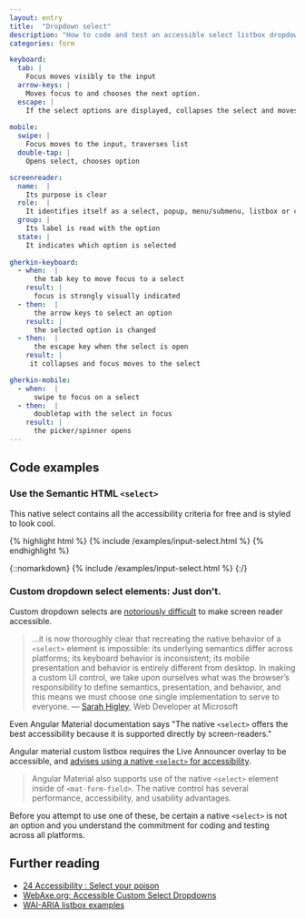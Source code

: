 ```yaml
---
layout: entry
title:  "Dropdown select"
description: "How to code and test an accessible select listbox dropdown for the Web"
categories: form

keyboard:
  tab: |
    Focus moves visibly to the input
  arrow-keys: |
    Moves focus to and chooses the next option. 
  escape: |
    If the select options are displayed, collapses the select and moves focus to the select.
     
mobile:
  swipe: |
    Focus moves to the input, traverses list
  double-tap: |
    Opens select, chooses option

screenreader:
  name:  |
    Its purpose is clear
  role:  |
    It identifies itself as a select, popup, menu/submenu, listbox or combobox
  group: |
    Its label is read with the option
  state: |
    It indicates which option is selected 
    
gherkin-keyboard: 
  - when:  |
      the tab key to move focus to a select
    result: |
      focus is strongly visually indicated
  - then:  |
      the arrow keys to select an option
    result: |
      the selected option is changed
  - then:  |
      the escape key when the select is open 
    result: |
     it collapses and focus moves to the select

gherkin-mobile:
  - when:  |
      swipe to focus on a select
  - then:  |
      doubletap with the select in focus
    result: |
      the picker/spinner opens
---
```


## Code examples

### Use the Semantic HTML `<select>`

This native select contains all the accessibility criteria for free and is styled to look cool.

{% highlight html %}
{% include /examples/input-select.html %}
{% endhighlight %}

{::nomarkdown}
<example>
{% include /examples/input-select.html %}
</example>
{:/}

### Custom dropdown select elements: Just don't.

Custom dropdown selects are [notoriously difficult](https://www.24a11y.com/2019/select-your-poison/) to make screen reader accessible. 

> …it is now thoroughly clear that recreating the native behavior of a `<select>` element is impossible: its underlying semantics differ across platforms; its keyboard behavior is inconsistent; its mobile presentation and behavior is entirely different from desktop. In making a custom UI control, we take upon ourselves what was the browser’s responsibility to define semantics, presentation, and behavior, and this means we must choose one single implementation to serve to everyone.
> — [Sarah Higley](https://www.24a11y.com/2019/select-your-poison/), Web Developer at Microsoft

Even Angular Material documentation says "The native `<select>` offers the best accessibility because it is supported directly by screen-readers."

Angular material custom listbox requires the Live Announcer overlay to be accessible, and [advises using a native `<select>` for accessibility](https://material.angular.io/components/select/overview).

> Angular Material also supports use of the native `<select>` element inside of `<mat-form-field>`. The native control has several performance, accessibility, and usability advantages.

Before you attempt to use one of these, be certain a native `<select>` is not an option and you understand the commitment for coding and testing across all platforms.

## Further reading

- [24 Accessibility : Select your poison](https://www.24a11y.com/2019/select-your-poison/)
- [WebAxe.org: Accessible Custom Select Dropdowns](https://www.webaxe.org/accessible-custom-select-dropdowns/)
- [WAI-ARIA listbox examples](https://www.w3.org/TR/2021/NOTE-wai-aria-practices-1.2-20211129/examples/combobox/combobox-select-only.html)